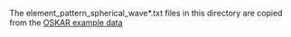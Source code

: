 The element_pattern_spherical_wave*.txt files in this directory are copied
from the [OSKAR example data](https://github.com/OxfordSKA/OSKAR/files/1984210/OSKAR-2.7-Example-Data.zip)


